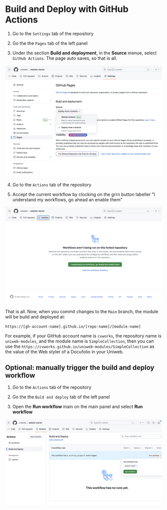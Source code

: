 # Build and Deploy with GitHub Actions

1. Go to the `Settings` tab of the repository

2. Go the the `Pages` tab of the left panel

3. Under the section **Build and deployment**, in the **Source** menue, select `GitHub Actions`. The page auto saves, so that is all.

<kbd> <img src="assets/enable_gh_actions.png" /> </kbd>

4. Go to the `Actions` tab of the repository

5. Accept the current workflow by clocking on the grrn button labeller "I understand my workflows, go ahead an enable them"

<kbd> <img src="assets/allow_gh_workflow.png" /> </kbd>

That is all. Now, when you commit changes to the `Main` branch, the module will be build and deployed at:

```text
https://[gh-account-name].github.io/[repo-name]/[module-name]
```

For example, if your GitHub account name is `cvworks`, the repository name is `uniweb-modules`, and the module name is `SimpleCollection`, 
then you can use the `https://cvworks.github.io/uniweb-modules/SimpleCollection` as the value of the Web styler of a 
Docufolio in your Uniweb.

## Optional: manually trigger the build and deploy workflow

1. Go to the `Actions` tab of the repository

2. Go the the `Buld and deploy` tab of the left panel

3. Open the **Run workflow** main on the main panel and select **Run workflow**

<kbd> <img src="assets/manual_run_gh_workflow.png" /> </kbd>
